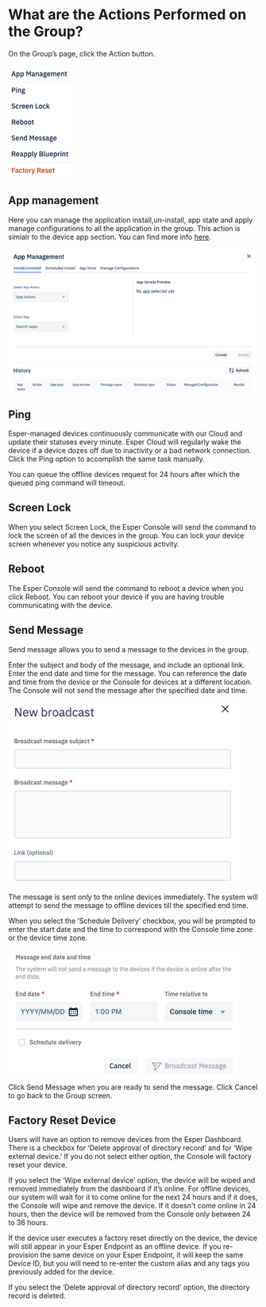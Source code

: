 # What are the Actions Performed on the Group?

  

On the Group’s page, click the Action button.

![](./images/groupAction/1-menu.png)

## App management
Here you can manage the application install,un-install, app state and apply manage configurations to all the application in the group. This action is simialr to the device app section. You can find more info [here](./device-app-install-uninstall.md).  

![](./images/groupAction/2-app.png)

## Ping

Esper-managed devices continuously communicate with our Cloud and update their statuses every minute. Esper Cloud will regularly wake the device if a device dozes off due to inactivity or a bad network connection. Click the Ping option to accomplish the same task manually.

You can queue the offline devices request for 24 hours after which the queued ping command will timeout.

  

## Screen Lock

When you select Screen Lock, the Esper Console will send the command to lock the screen of all the devices in the group. You can lock your device screen whenever you notice any suspicious activity.

## Reboot

The Esper Console will send the command to reboot a device when you click Reboot. You can reboot your device if you are having trouble communicating with the device.

## Send Message

Send message allows you to send a message to the devices in the group.

Enter the subject and body of the message, and include an optional link. Enter the end date and time for the message. You can reference the date and time from the device or the Console for devices at a different location. The Console will not send the message after the specified date and time.

![message details](./images/groupAction/3-message.png)

The message is sent only to the online devices immediately. The system will attempt to send the message to offline devices till the specified end time.

When you select the ‘Schedule Delivery’ checkbox, you will be prompted to enter the start date and the time to correspond with the Console time zone or the device time zone.

![Scheduled delivery](./images/groupAction/4-schedule.png)

Click Send Message when you are ready to send the message. Click Cancel to go back to the Group screen.


## Factory Reset Device

Users will have an option to remove devices from the Esper Dashboard. There is a checkbox for ‘Delete approval of directory record’ and for ‘Wipe external device.’ If you do not select either option, the Console will factory reset your device.

If you select the ‘Wipe external device’ option, the device will be wiped and removed immediately from the dashboard if it’s online. For offline devices, our system will wait for it to come online for the next 24 hours and if it does, the Console will wipe and remove the device. If it doesn't come online in 24 hours, then the device will be removed from the Console only between 24 to 36 hours.

If the device user executes a factory reset directly on the device, the device will still appear in your Esper Endpoint as an offline device. If you re-provision the same device on your Esper Endpoint, it will keep the same Device ID, but you will need to re-enter the custom alias and any tags you previously added for the device.

If you select the ‘Delete approval of directory record’ option, the directory record is deleted.

